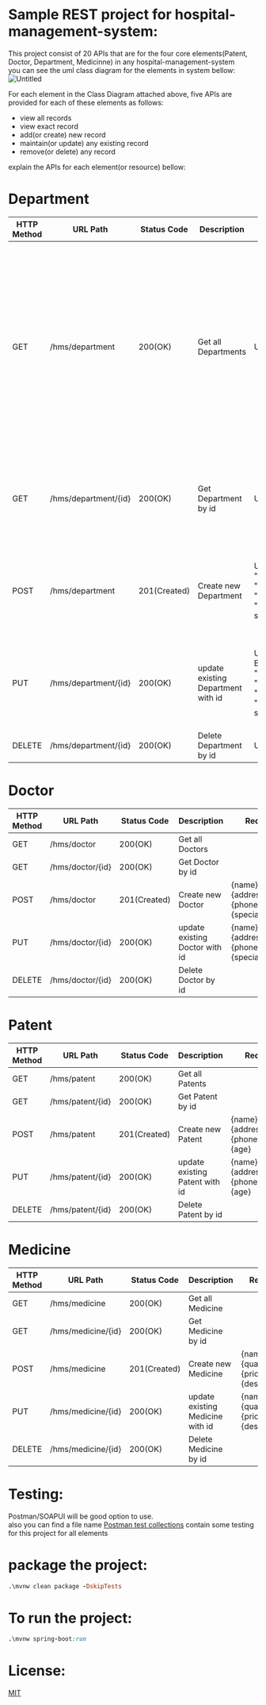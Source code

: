 # Sample REST project for hospital-management-system:
This project consist of 20 APIs that are for the four core elements(Patent, Doctor, Department, Medicinne) in any hospital-management-system  
you can see the uml class diagram for the elements in system bellow:  
![Untitled](https://github.com/MohamadAlwan/hospital-management-system/assets/91935195/fc1cdb4a-27c5-484c-9f33-619c05b40604)

For each element in the Class Diagram attached above, five APIs are provided for each of these elements as follows:
- view all records 
- view exact record
- add(or create) new record
- maintain(or update) any existing record
- remove(or delete) any record

explain the APIs for each element(or resource) bellow:
# Department
| HTTP Method | URL Path | Status Code | Description | Request | Response |
| --- | --- | --- | --- | --- | --- |
| GET | /hms/department | 200(OK) | Get all Departments | URL:/hms/department | [ { "id": 1, "name": "mohamad elwan", "address": "Ramallah", "phoneNumber": 5978755, "specialization": "brain surgery" }, { "id": 2, "name": "mohamad kharmah", "address": "Ramallah", "phoneNumber": 5978888, "specialization": "heart surgery" } ] | 
| GET | /hms/department/{id} | 200(OK) | Get Department by id | URL: /hms/department/1 | { "id": 1, "name": "mohamad elwan", "address": "Ramallah", "phoneNumber": 5978755, "specialization": "brain surgery" } | 
| POST | /hms/department | 201(Created) | Create new Department | URL:/hms/department  Body:{ "phoneNumber":"05978755", "name":"mohamad elwan", "address":"Ramallah", "specialization":"brain surgery" } | { "id": 1, "name": "mohamad elwan", "address": "Ramallah", "phoneNumber": 5978755, "specialization": "brain surgery" } | 
| PUT | /hms/department/{id} | 200(OK) | update existing Department with id | URL: /hms/department/2  Body: { "phoneNumber":"56874448", "name":"mohamad kharmah", "address":"Ramallah", "specialization":"heart surgery" } | { "id": 2, "name": "mohamad kharmah", "address": "Ramallah", "phoneNumber": 56874448, "specialization": "heart surgery" } |
| DELETE | /hms/department/{id} | 200(OK) | Delete Department by id | URL: /hms/department/2  | Deleted successfully | 

# Doctor
| HTTP Method | URL Path | Status Code | Description | Request | Response |
| --- | --- | --- | --- | --- | --- |
| GET | /hms/doctor | 200(OK) | Get all Doctors | | | 
| GET | /hms/doctor/{id} | 200(OK) | Get Doctor by id | | | 
| POST | /hms/doctor | 201(Created) | Create new Doctor | {name} {address} {phoneNumber} {specialization} | | 
| PUT | /hms/doctor/{id} | 200(OK) | update existing Doctor with id | {name} {address} {phoneNumber} {specialization} | |
| DELETE | /hms/doctor/{id} | 200(OK) | Delete Doctor by id | | Deleted successfully |

# Patent
| HTTP Method | URL Path | Status Code | Description | Request | Response |
| --- | --- | --- | --- | --- | --- |
| GET | /hms/patent | 200(OK) | Get all Patents | | | 
| GET | /hms/patent/{id} | 200(OK) | Get Patent by id | | | 
| POST | /hms/patent | 201(Created) | Create new Patent | {name} {address} {phoneNumber} {age} | | 
| PUT | /hms/patent/{id} | 200(OK) | update existing Patent with id | {name} {address} {phoneNumber} {age} | |
| DELETE | /hms/patent/{id} | 200(OK) | Delete Patent by id | | Deleted successfully |

# Medicine
| HTTP Method | URL Path | Status Code | Description | Request | Response |
| --- | --- | --- | --- | --- | --- |
| GET | /hms/medicine | 200(OK) | Get all Medicine | | | 
| GET | /hms/medicine/{id} | 200(OK) | Get Medicine by id | | | 
| POST | /hms/medicine | 201(Created) | Create new Medicine | {name} {quantity} {price} {description} | | 
| PUT | /hms/medicine/{id} | 200(OK) | update existing Medicine with id | {name} {quantity} {price} {description} | |
| DELETE | /hms/medicine/{id} | 200(OK) | Delete Medicine by id | | Deleted successfully |

# Testing:
Postman/SOAPUI will be good option to use.  
also you can find a file name [Postman test collections](https://github.com/MohamadAlwan/hospital-management-system/tree/master/Postman_test_colectionss) contain some testing for this project for all elements

# package the project:
```ruby
.\mvnw clean package -DskipTests
```
# To run the project:
```ruby
.\mvnw spring-boot:run
```
# License:
[MIT](https://choosealicense.com/licenses/mit/)
